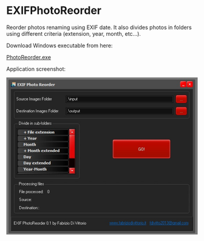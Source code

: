 # EXIFPhotoReorder
Reorder photos renaming using EXIF date. It also divides photos in folders using different criteria (extension, year, month, etc...).

Download Windows executable from here:

  [PhotoReorder.exe](https://github.com/fdivitto/EXIFPhotoReorder/raw/master/PhotoReorder.exe)

Application screenshot:
  
![screenshot1](https://github.com/fdivitto/EXIFPhotoReorder/raw/master/screenshot1.jpg)
